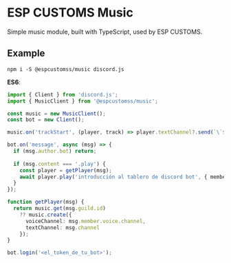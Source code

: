 # ESP CUSTOMS Music
Simple music module, built with TypeScript, used by ESP CUSTOMS.

## Example
`npm i -S @espcustomss/music discord.js`

**ES6**:
```ts
import { Client } from 'discord.js';
import { MusicClient } from '@espcustomss/music';

const music = new MusicClient();
const bot = new Client();

music.on('trackStart', (player, track) => player.textChannel?.send(`\`${track.title}\` - **${track.requestor}** empezado.`));

bot.on('message', async (msg) => {
  if (msg.author.bot) return;
  
  if (msg.content === '.play') {
    const player = getPlayer(msg);
    await player.play('introducción al tablero de discord bot', { member: msg.member });
  }
});

function getPlayer(msg) {
  return music.get(msg.guild.id)
    ?? music.create({
      voiceChannel: msg.member.voice.channel,
      textChannel: msg.channel
    });
}

bot.login('<el_token_de_tu_bot>');
```
